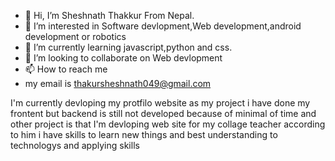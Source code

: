 - 👋 Hi, I’m Sheshnath Thakkur From Nepal.
- 👀 I’m interested in Software devlopment,Web development,android development or robotics
- 🌱 I’m currently learning javascript,python and css.
- 💞️ I’m looking to collaborate on Web devlopment
- 📫 How to reach me
- my email is thakursheshnath049@gmail.com
  

<!---
sheshnath923/sheshnath923 is a ✨ special ✨ repository because its `README.md` (this file) appears on your GitHub profile.
You can click the Preview link to take a look at your changes.
--->
I'm currently devloping my protfilo website as my project i have done my frontent but backend is still not developed because of minimal of time and other project is that
I'm devloping web site for my collage teacher according to him i have skills to learn new things and best understanding to technologys and applying skills
